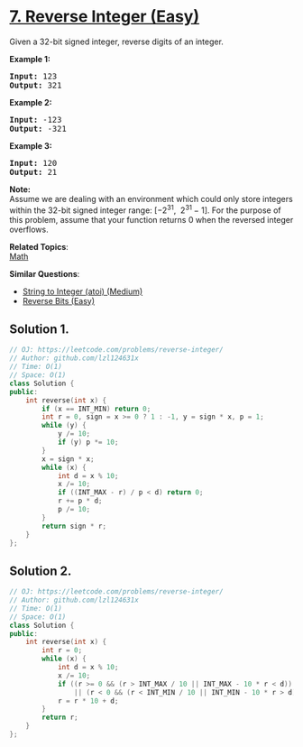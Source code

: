 # [7. Reverse Integer (Easy)](https://leetcode.com/problems/reverse-integer/)

<p>Given a 32-bit signed integer, reverse digits of an integer.</p>

<p><strong>Example 1:</strong></p>

<pre><strong>Input:</strong> 123
<strong>Output:</strong> 321
</pre>

<p><strong>Example 2:</strong></p>

<pre><strong>Input:</strong> -123
<strong>Output:</strong> -321
</pre>

<p><strong>Example 3:</strong></p>

<pre><strong>Input:</strong> 120
<strong>Output:</strong> 21
</pre>

<p><strong>Note:</strong><br>
Assume we are dealing with an environment which could only store integers within the 32-bit signed integer range: [−2<sup>31</sup>,&nbsp; 2<sup>31&nbsp;</sup>− 1]. For the purpose of this problem, assume that your function returns 0 when the reversed integer overflows.</p>


**Related Topics**:  
[Math](https://leetcode.com/tag/math/)

**Similar Questions**:
* [String to Integer (atoi) (Medium)](https://leetcode.com/problems/string-to-integer-atoi/)
* [Reverse Bits (Easy)](https://leetcode.com/problems/reverse-bits/)

## Solution 1.

```cpp
// OJ: https://leetcode.com/problems/reverse-integer/
// Author: github.com/lzl124631x
// Time: O(1)
// Space: O(1)
class Solution {
public:
    int reverse(int x) {
        if (x == INT_MIN) return 0;
        int r = 0, sign = x >= 0 ? 1 : -1, y = sign * x, p = 1;
        while (y) {
            y /= 10;
            if (y) p *= 10;
        }
        x = sign * x;
        while (x) {
            int d = x % 10;
            x /= 10;
            if ((INT_MAX - r) / p < d) return 0;
            r += p * d;
            p /= 10;
        }
        return sign * r;
    }
};
```

## Solution 2.

```cpp
// OJ: https://leetcode.com/problems/reverse-integer/
// Author: github.com/lzl124631x
// Time: O(1)
// Space: O(1)
class Solution {
public:
    int reverse(int x) {
        int r = 0;
        while (x) {
            int d = x % 10;
            x /= 10;
            if ((r >= 0 && (r > INT_MAX / 10 || INT_MAX - 10 * r < d))
                || (r < 0 && (r < INT_MIN / 10 || INT_MIN - 10 * r > d))) return 0;
            r = r * 10 + d;
        }
        return r;
    }
};
```